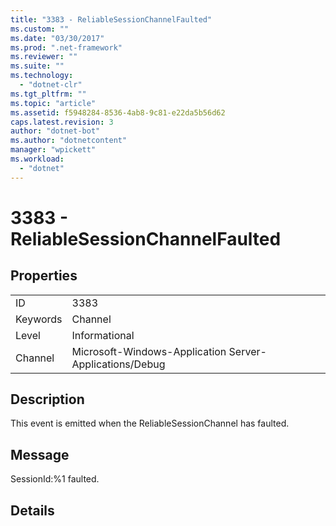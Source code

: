 ```yaml
---
title: "3383 - ReliableSessionChannelFaulted"
ms.custom: ""
ms.date: "03/30/2017"
ms.prod: ".net-framework"
ms.reviewer: ""
ms.suite: ""
ms.technology: 
  - "dotnet-clr"
ms.tgt_pltfrm: ""
ms.topic: "article"
ms.assetid: f5948284-8536-4ab8-9c81-e22da5b56d62
caps.latest.revision: 3
author: "dotnet-bot"
ms.author: "dotnetcontent"
manager: "wpickett"
ms.workload: 
  - "dotnet"
---
```

# 3383 - ReliableSessionChannelFaulted
## Properties  
  
|||  
|-|-|  
|ID|3383|  
|Keywords|Channel|  
|Level|Informational|  
|Channel|Microsoft-Windows-Application Server-Applications/Debug|  
  
## Description  
 This event is emitted when the ReliableSessionChannel has faulted.  
  
## Message  
 SessionId:%1 faulted.  
  
## Details

